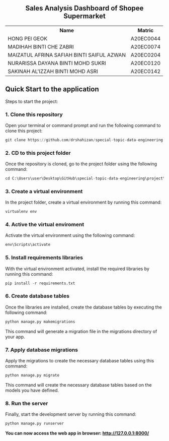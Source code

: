 <h2 align="center"> Sales Analysis Dashboard of Shopee Supermarket </h2>

<table align=center>
  <tr>
    <th>Name</th>
    <th>Matric</th>
  </tr>
  <tr>
    <td>HONG PEI GEOK</td>
    <td>A20EC0044</td>
  </tr>
  <tr>
    <td>MADIHAH BINTI CHE ZABRI</td>
    <td>A20EC0074</td>
  </tr>
    <tr>
    <td>MAIZATUL AFRINA SAFIAH BINTI SAIFUL AZWAN</td>
    <td>A20EC0204</td>
  </tr>
    <tr>
    <td>NURARISSA DAYANA BINTI MOHD SUKRI</td>
    <td>A20EC0120</td>
  </tr>
  <tr>
    <td>SAKINAH AL'IZZAH BINTI MOHD ASRI</td>
    <td>A20EC0142</td>
  </tr>
</table>

## Quick Start to the application	

Steps to start the project:

### 1. Clone this repository
Open your terminal or command prompt and run the following command to clone this project:

```python
git clone https://github.com/drshahizan/special-topic-data-engineering.git
```

### 2. CD to this project folder
Once the repository is cloned, go to the project folder using the following command:

```python
cd C:\Users\user\Desktop\GitHub\special-topic-data-engineering\project\submission\Regex\regex
```

### 3. Create a virtual environment
In the project folder, create a virtual environment by running this command:

```python
virtualenv env
```

### 4. Active the virtual enviroment
Activate the virtual environment using the following command:

```python
env\Scripts\activate
```

### 5. Install requirements libraries
With the virtual environment activated, install the required libraries by running this command:

```python
pip install -r requirements.txt
```

### 6. Create database tables
Once the libraries are installed, create the database tables by executing the following command:

```python
python manage.py makemigrations
```

This command will generate a migration file in the migrations directory of your app.

### 7. Apply database migrations
Apply the migrations to create the necessary database tables using this command:

```python
python manage.py migrate
```

This command will create the necessary database tables based on the models you have defined.

### 8. Run the server
Finally, start the development server by running this command:

```python
python manage.py runserver
```

<b> You can now access the web app in browser: http://127.0.0.1:8000/ </b>

